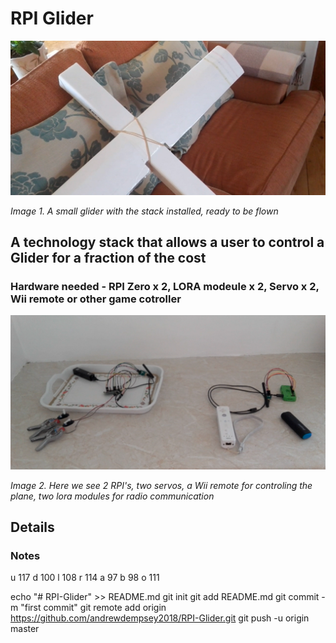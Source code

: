 # RPI Glider

![Picture of a small glider](pics/plane1.png)

*Image 1. A small glider with the stack installed, ready to be flown*

## A technology stack that allows a user to control a Glider for a fraction of the cost

### Hardware needed - RPI Zero x 2, LORA modeule x 2, Servo x 2, Wii remote or other game cotroller

![Picture of a typical hardware requirements](pics/setup1.png)

*Image 2. Here we see 2 RPI's, two servos, a Wii remote for controling the plane, two lora modules for radio communication*

## Details

### Notes 

u 117
d 100
l 108
r 114
a 97
b 98
o 111

echo "# RPI-Glider" >> README.md
git init
git add README.md
git commit -m "first commit"
git remote add origin https://github.com/andrewdempsey2018/RPI-Glider.git
git push -u origin master